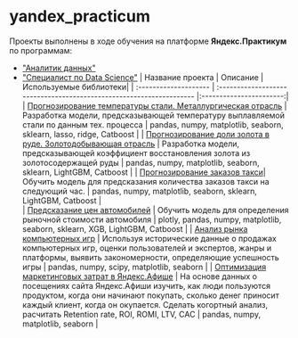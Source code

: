 # yandex_practicum

Проекты выполнены в ходе обучения на платформе **Яндекс.Практикум** по программам:
- ["Аналитик данных"](https://praktikum.yandex.ru/data-analyst/)
- ["Специалист по Data Science"](https://praktikum.yandex.ru/data-scientist/)
| Название проекта | Описание | Используемые библиотеки|
| :-------------------- | :------------------------------------------------------------------- |:-----------------------:|
| [Прогнозирование температуры стали. Металлургическая отрасль](https://github.com/russele7/yandex_practicum/tree/master/ds_foundry) | Разработка модели, предсказывающей температуру выплавляемой стали по данным тех. процесса  | pandas, numpy, matplotlib, seaborn, sklearn, lasso, ridge, Catboost |
| [Прогнозирование доли золота в руде. Золотодобывающая отрасль](https://github.com/russele7/yandex_practicum/tree/master/ds_gold_recovery) | Разработка модели, предсказывающей коэффициент восстановления золота из золотосодержащей руды  | pandas, numpy, matplotlib, seaborn, sklearn, LightGBM, Catboost |
| [Прогнозирование заказов такси](https://github.com/russele7/yandex_practicum/tree/master/ds_taxi_time_series)| Обучить модель для предсказания количества заказов такси на следующий час. | pandas, numpy, matplotlib, seaborn, sklearn, LightGBM, Catboost |  
| [Предсказание цен автомобилей](https://github.com/russele7/yandex_practicum/tree/master/ds_cars_price) | Обучить модель для определения рыночной стоимости автомобиля   | plotly, pandas, numpy, matplotlib, seaborn, sklearn, XGB, LightGBM, Catboost |
| [Анализ рынка компьютерных игр](https://github.com/russele7/yandex_practicum/tree/master/da_computer_games_store) | Используя исторические данные о продажах компьютерных игр, оценки пользователей и экспертов, жанры и платформы, выявить закономерности, определяющие успешность игры   | pandas, numpy, scipy, matplotlib, seaborn |
| [Оптимизация маркетинговых затрат в Яндекс.Афише](https://github.com/russele7/yandex_practicum/tree/master/da_yandex_afisha_business_metrics) | На основе данных о посещениях сайта Яндекс.Афиши изучить, как люди пользуются продуктом, когда они начинают покупать, сколько денег приносит каждый клиент, когда он окупается. Сделать когортный анализ, расчитать Retention rate, ROI, ROMI, LTV, CAC    | pandas, numpy, matplotlib, seaborn |
